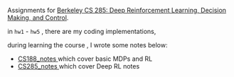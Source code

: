 Assignments for [Berkeley CS 285: Deep Reinforcement Learning, Decision Making, and Control](http://rail.eecs.berkeley.edu/deeprlcourse/).

in `hw1`  -  `hw5` , there are my coding implementations,

during learning the course , I wrote some notes below:

- [CS188_notes	](cs188notes.pdf)which cover basic MDPs and RL
- [CS285_notes	](cs285notes.pdf)which cover Deep RL notes
